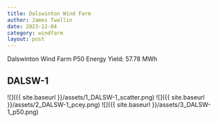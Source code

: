 ```yaml
---
title: Dalswinton Wind Farm
author: James Twallin
date: 2023-12-04
category: windfarm
layout: post
---
```

Dalswinton Wind Farm P50 Energy Yield: 57.78 MWh

DALSW-1
-------------
![]({{ site.baseurl }}/assets/1_DALSW-1_scatter.png)
![]({{ site.baseurl }}/assets/2_DALSW-1_pcey.png)
![]({{ site.baseurl }}/assets/3_DALSW-1_p50.png)

